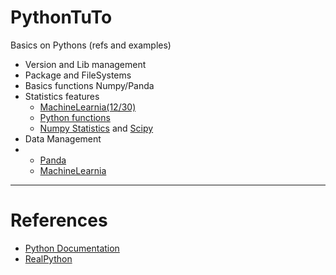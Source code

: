 # PythonTuTo

Basics on Pythons (refs and examples)

- Version and Lib management
- Package and FileSystems
- Basics functions Numpy/Panda
- Statistics features
  - [MachineLearnia(12/30)](https://www.youtube.com/watch?v=RwFiNlL4Q8g)
  - [Python functions](https://docs.python.org/3/library/statistics.html)
  - [Numpy Statistics](https://numpy.org/doc/stable/reference/routines.statistics.html#) and [Scipy](http://scipy.github.io/devdocs/reference/index.html)
- Data Management
- - [Panda](https://pandas.pydata.org/docs/index.html)
  - [MachineLearnia](https://www.youtube.com/@MachineLearnia)

---
# References 

- [Python Documentation](https://docs.python.org/3/index.html)
- [RealPython](https://realpython.com/)
